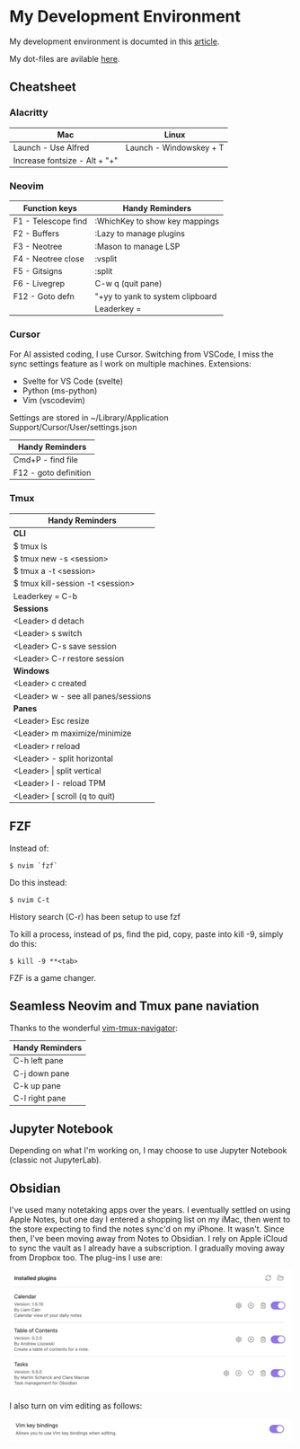 # My Development Environment

My development environment is documted in this [article](https://circleinaspiral.com/posts/devenv/).

My dot-files are avilable [here](https://github.com/jasondchambers/dot-files).

## Cheatsheet

### Alacritty

| Mac                           | Linux                   |
| ----------------------------- | ----------------------- |
| Launch - Use Alfred           | Launch - Windowskey + T |
| Increase fontsize - Alt + "+" |                         |

### Neovim

| Function keys       | Handy Reminders                            |
| ------------------- | ------------------------------------------ |
| F1 - Telescope find | :WhichKey to show key mappings             |
| F2 - Buffers        | :Lazy to manage plugins                    |
| F3 - Neotree        | :Mason to manage LSP                       |
| F4 - Neotree close  | :vsplit                                    |
| F5 - Gitsigns       | :split                                     |
| F6 - Livegrep       | C-w q (quit pane)                          |
| F12 - Goto defn     | "+yy to yank to system clipboard           |
|                     | Leaderkey = <space>                        |

### Cursor 

For AI assisted coding, I use Cursor. Switching from VSCode, I miss the sync settings feature as I work on multiple machines.
Extensions:

- Svelte for VS Code (svelte)
- Python (ms-python)
- Vim (vscodevim)

Settings are stored in ~/Library/Application Support/Cursor/User/settings.json

| Handy Reminders                      |
| ------------------------------------ |
| Cmd+P - find file                    |
| F12 - goto definition                |


### Tmux

| Handy Reminders                      |
| ------------------------------------ |
| **CLI**                              |
| $ tmux ls                            |
| $ tmux new -s \<session>             |
| $ tmux a -t \<session>               |
| $ tmux kill-session -t \<session>    |
| Leaderkey = C-b                      |
| **Sessions**                         |
| \<Leader> d detach                   |
| \<Leader> s switch                   |
| \<Leader> C-s save session           |
| \<Leader> C-r restore session        |
| **Windows**                          |
| \<Leader> c created                  |
| \<Leader> w - see all panes/sessions |
| **Panes**                            |
| \<Leader> Esc resize                 |
| \<Leader> m maximize/minimize        |
| \<Leader> r reload                   |
| \<Leader> - split horizontal         |
| \<Leader> \| split vertical          |
| \<Leader> I - reload TPM             |
| \<Leader> \[ scroll (q to quit)      |

## FZF

Instead of:

    $ nvim `fzf`

Do this instead:

    $ nvim C-t

History search (C-r) has been setup to use fzf

To kill a process, instead of ps, find the pid, copy, paste into kill -9, simply do this:

    $ kill -9 **<tab>

FZF is a game changer.

## Seamless Neovim and Tmux pane naviation

Thanks to the wonderful [vim-tmux-navigator](https://github.com/christoomey/vim-tmux-navigator):

| Handy Reminders |
| --------------- |
| C-h left pane   |
| C-j down pane   |
| C-k up pane     |
| C-l right pane  |

## Jupyter Notebook

Depending on what I'm working on, I may choose to use Jupyter Notebook (classic not JupyterLab).

## Obsidian

I've used many notetaking apps over the years. I eventually settled on using Apple Notes, but one day I entered a shopping list on my iMac, then went to the store expecting to find the notes sync'd on my iPhone. It wasn't. Since then, I've been moving away from Notes to Obsidian. I rely on Apple iCloud to sync the vault as I already have a subscription. I gradually moving away from Dropbox too. The plug-ins I use are:

![Obsidian plugins](Obsidianplugins.png)

I also turn on vim editing as follows:

![Turning on VIM key bindings](Obsidianvim.png)
